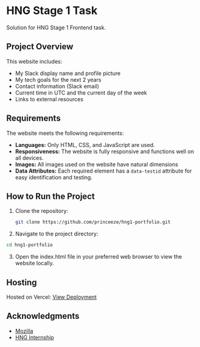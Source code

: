 # HNG Stage 1 Task

Solution for HNG Stage 1 Frontend task.

## Project Overview

This website includes:

- My Slack display name and profile picture
- My tech goals for the next 2 years
- Contact information (Slack email)
- Current time in UTC and the current day of the week
- Links to external resources

## Requirements

The website meets the following requirements:

- **Languages:** Only HTML, CSS, and JavaScript are used.
- **Responsiveness:** The website is fully responsive and functions well on all devices.
- **Images:** All images used on the website have natural dimensions
- **Data Attributes:** Each required element has a `data-testid` attribute for easy identification and testing.

## How to Run the Project

1. Clone the repository:
   ```sh
   git clone https://github.com/princeeze/hng1-portfolio.git
   ```
2. Navigate to the project directory:

```sh
cd hng1-portfolio
```

3. Open the index.html file in your preferred web browser to view the website locally.

## Hosting

Hosted on Vercel: [View Deployment](https://hng1-portfolio.vercel.app/)

## Acknowledgments

- [Mozilla](https://developer.mozilla.org/en-US/docs/Web/API/HTMLImageElement/naturalHeight)
- [HNG Internship](http://hng.tech/learn)

